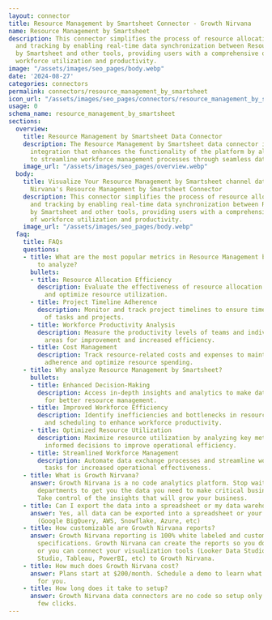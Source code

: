 ```yaml
---
layout: connector
title: Resource Management by Smartsheet Connector - Growth Nirvana
name: Resource Management by Smartsheet
description: This connector simplifies the process of resource allocation, scheduling,
  and tracking by enabling real-time data synchronization between Resource Management
  by Smartsheet and other tools, providing users with a comprehensive overview of
  workforce utilization and productivity.
image: "/assets/images/seo_pages/body.webp"
date: '2024-08-27'
categories: connectors
permalink: connectors/resource_management_by_smartsheet
icon_url: "/assets/images/seo_pages/connectors/resource_management_by_smartsheet"
usage: 0
schema_name: resource_management_by_smartsheet
sections:
  overview:
    title: Resource Management by Smartsheet Data Connector
    description: The Resource Management by Smartsheet data connector is a seamless
      integration that enhances the functionality of the platform by allowing users
      to streamline workforce management processes through seamless data exchange.
    image_url: "/assets/images/seo_pages/overview.webp"
  body:
    title: Visualize Your Resource Management by Smartsheet channel data with Growth
      Nirvana's Resource Management by Smartsheet Connector
    description: This connector simplifies the process of resource allocation, scheduling,
      and tracking by enabling real-time data synchronization between Resource Management
      by Smartsheet and other tools, providing users with a comprehensive overview
      of workforce utilization and productivity.
    image_url: "/assets/images/seo_pages/body.webp"
  faq:
    title: FAQs
    questions:
    - title: What are the most popular metrics in Resource Management by Smartsheet
        to analyze?
      bullets:
      - title: Resource Allocation Efficiency
        description: Evaluate the effectiveness of resource allocation strategies
          and optimize resource utilization.
      - title: Project Timeline Adherence
        description: Monitor and track project timelines to ensure timely completion
          of tasks and projects.
      - title: Workforce Productivity Analysis
        description: Measure the productivity levels of teams and individuals to identify
          areas for improvement and increased efficiency.
      - title: Cost Management
        description: Track resource-related costs and expenses to maintain budget
          adherence and optimize resource spending.
    - title: Why analyze Resource Management by Smartsheet?
      bullets:
      - title: Enhanced Decision-Making
        description: Access in-depth insights and analytics to make data-driven decisions
          for better resource management.
      - title: Improved Workforce Efficiency
        description: Identify inefficiencies and bottlenecks in resource allocation
          and scheduling to enhance workforce productivity.
      - title: Optimized Resource Utilization
        description: Maximize resource utilization by analyzing key metrics and making
          informed decisions to improve operational efficiency.
      - title: Streamlined Workforce Management
        description: Automate data exchange processes and streamline workforce management
          tasks for increased operational effectiveness.
    - title: What is Growth Nirvana?
      answer: Growth Nirvana is a no code analytics platform. Stop waiting for other
        departments to get you the data you need to make critical business decisions.
        Take control of the insights that will grow your business.
    - title: Can I export the data into a spreadsheet or my data warehouse?
      answer: Yes, all data can be exported into a spreadsheet or your data warehouse
        (Google BigQuery, AWS, Snowflake, Azure, etc)
    - title: How customizable are Growth Nirvana reports?
      answer: Growth Nirvana reporting is 100% white labeled and customized to your
        specifications. Growth Nirvana can create the reports so you don’t have to
        or you can connect your visualization tools (Looker Data Studio/Google Data
        Studio, Tableau, PowerBI, etc) to Growth Nirvana.
    - title: How much does Growth Nirvana cost?
      answer: Plans start at $200/month. Schedule a demo to learn what plan is best
        for you.
    - title: How long does it take to setup?
      answer: Growth Nirvana data connectors are no code so setup only requires a
        few clicks.
---
```

